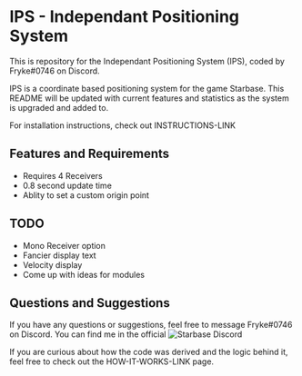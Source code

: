 # IPS - Independant Positioning System

This is repository for the Independant Positioning System (IPS), coded by Fryke#0746 on Discord.

IPS is a coordinate based positioning system for the game Starbase. This README will be updated with current features and statistics as the system is upgraded and added to.

For installation instructions, check out INSTRUCTIONS-LINK

## Features and Requirements

- Requires 4 Receivers
- 0.8 second update time
- Ablity to set a custom origin point

## TODO

- Mono Receiver option
- Fancier display text
- Velocity display
- Come up with ideas for modules

## Questions and Suggestions

If you have any questions or suggestions, feel free to message Fryke#0746 on Discord. You can find me in the official ![Starbase Discord](https://discord.com/invite/starbase)

If you are curious about how the code was derived and the logic behind it, feel free to check out the HOW-IT-WORKS-LINK page.
